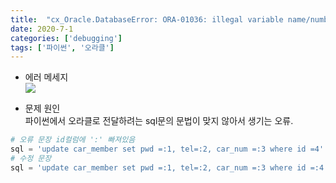 ```yaml
---
title:  "cx_Oracle.DatabaseError: ORA-01036: illegal variable name/number 오류"
date: 2020-7-1
categories: ['debugging']
tags: ['파이썬', '오라클']
---
```


- 에러 메세지 <br>
![](https://lh3.googleusercontent.com/vwq_ZjEWqCsXd5c7R0FmNZHlm_fIeHCmSlG1w4MnA9F69TacFtWOHV6xJ2a5XCLYEeD3JQuidtizEY6vMaFhIebkfT-Y4IPZi6vxFfmrg9Mi-kdY_jecoofpGPrtinLGC_HLrd6u)

- 문제 원인 <br>
파이썬에서 오라클로 전달하려는 sql문의 문법이 맞지 않아서 생기는 오류.
```python
# 오류 문장 id컬럼에 ':' 빠져있음
sql = 'update car_member set pwd =:1, tel=:2, car_num =:3 where id =4'
# 수정 문장
sql = 'update car_member set pwd =:1, tel=:2, car_num =:3 where id =:4'
```


